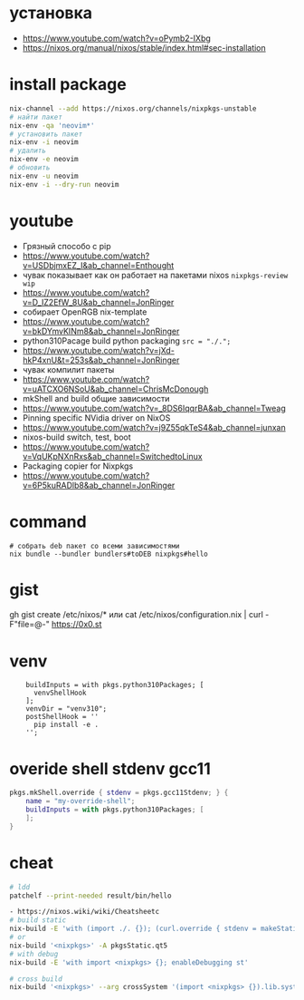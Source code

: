 # установка
- https://www.youtube.com/watch?v=oPymb2-IXbg
- https://nixos.org/manual/nixos/stable/index.html#sec-installation

# install package

```bash
nix-channel --add https://nixos.org/channels/nixpkgs-unstable
# найти пакет
nix-env -qa 'neovim*'
# установить пакет
nix-env -i neovim
# удалить
nix-env -e neovim
# обновить
nix-env -u neovim
nix-env -i --dry-run neovim
```


# youtube

- Грязный способо с pip
- https://www.youtube.com/watch?v=USDbjmxEZ_I&ab_channel=Enthought
- чувак показывает как он работает на пакетами nixos `nixpkgs-review wip`
- https://www.youtube.com/watch?v=D_IZ2EfW_8U&ab_channel=JonRinger
- собирает OpenRGB nix-template
- https://www.youtube.com/watch?v=bkDYmvKINm8&ab_channel=JonRinger
- python310Pacage build python packaging `src = "./.";`
- https://www.youtube.com/watch?v=jXd-hkP4xnU&t=253s&ab_channel=JonRinger
- чувак компилит пакеты
- https://www.youtube.com/watch?v=uATCXO6NSoU&ab_channel=ChrisMcDonough
- mkShell and build общие зависимости
- https://www.youtube.com/watch?v=_8DS6IqqrBA&ab_channel=Tweag
- Pinning specific NVidia driver on NixOS
- https://www.youtube.com/watch?v=j9Z55qkTeS4&ab_channel=junxan
- nixos-build switch, test, boot
- https://www.youtube.com/watch?v=VqUKpNXnRxs&ab_channel=SwitchedtoLinux
- Packaging copier for Nixpkgs 
- https://www.youtube.com/watch?v=6P5kuRADlb8&ab_channel=JonRinger

# command

```
# собрать deb пакет со всеми зависимостями
nix bundle --bundler bundlers#toDEB nixpkgs#hello
```

# gist

gh gist create /etc/nixos/* или 
cat /etc/nixos/configuration.nix | curl -F"file=@-" https://0x0.st


# venv

```
    buildInputs = with pkgs.python310Packages; [
      venvShellHook
    ];
    venvDir = "venv310";
    postShellHook = ''
      pip install -e .
    '';

```

# overide shell stdenv gcc11

```nix
pkgs.mkShell.override { stdenv = pkgs.gcc11Stdenv; } {
    name = "my-override-shell";
    buildInputs = with pkgs.python310Packages; [
    ];
}
```
# cheat

```bash
# ldd
patchelf --print-needed result/bin/hello

- https://nixos.wiki/wiki/Cheatsheetc
# build static
nix-build -E 'with (import ./. {}); (curl.override { stdenv = makeStaticLibraries stdenv;}).out'
# or
nix-build '<nixpkgs>' -A pkgsStatic.qt5
# with debug
nix-build -E 'with import <nixpkgs> {}; enableDebugging st'

# cross build
nix-build '<nixpkgs>' --arg crossSystem '(import <nixpkgs> {}).lib.systems.examples.aarch64-multiplatform' -A tinc
```
